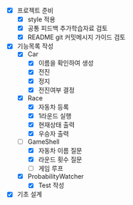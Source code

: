 - [x] 프로젝트 준비
  - [x] style 적용
  - [x] 공통 피드백 추가학습자료 검토
  - [x] README git 커밋메시지 가이드 검토
- [x] 기능목록 작성
  - [x] Car
    - [x] 이름을 확인하여 생성
    - [x] 전진
    - [x] 정지
    - [x] 전진여부 결정
  - [x] Race
    - [x] 자동차 등록
    - [x] 1라운드 실행
    - [x] 현재상태 출력
    - [x] 우승자 출력
  - [ ] GameShell
    - [x] 자동차 이름 질문
    - [x] 라운드 횟수 질문
    - [ ] 게임 루프
  - [x] ProbabilityWatcher
    - [x] Test 작성
- [x] 기초 설계